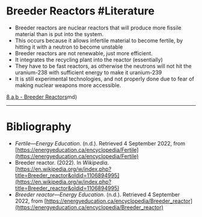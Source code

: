 # Breeder Reactors #Literature 
- Breeder reactors are nuclear reactors that will produce more fissile material than is put into the system.
- This occurs because it allows infertile material to become fertile, by hitting it with a neutron to become unstable
- Breeder reactors are not renewable, just more efficient.
- It integrates the recycling plant into the reactor (essentially)
- They have to be fast reactors, as otherwise the neutrons will not hit the uranium-238 with sufficient energy to make it uranium-239
- It is still experimental technologies, and not properly done due to fear of making nuclear weapons more accessible.

[8,a,b - Breeder Reactors](8,a,b%20-%20Breeder%20Reactors.md)md)

---
# Bibliography
- _Fertile—Energy Education_. (n.d.). Retrieved 4 September 2022, from [https://energyeducation.ca/encyclopedia/Fertile](https://energyeducation.ca/encyclopedia/Fertile)
- Breeder reactor. (2022). In _Wikipedia_. [https://en.wikipedia.org/w/index.php?title=Breeder_reactor&oldid=1106894995](https://en.wikipedia.org/w/index.php?title=Breeder_reactor&oldid=1106894995)
- _Breeder reactor—Energy Education_. (n.d.). Retrieved 4 September 2022, from [https://energyeducation.ca/encyclopedia/Breeder_reactor](https://energyeducation.ca/encyclopedia/Breeder_reactor)
